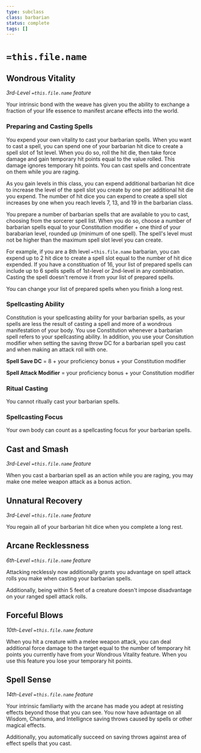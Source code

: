 ```yaml
---
type: subclass 
class: barbarian
status: complete
tags: []
---
```

# `=this.file.name`

## Wondrous Vitality
*3rd-Level `=this.file.name` feature*

Your intrinsic bond with the weave has given you the ability to exchange a fraction of your life essence to manifest arcane effects into the world.

### Preparing and Casting Spells

You expend your own vitality to cast your barbarian spells. When you want to cast a spell, you can spend one of your barbarian hit dice to create a spell slot of 1st level. When you do so, roll the hit die, then take force damage and gain temporary hit points equal to the value rolled. This damage ignores temporary hit points. You can cast spells and concentrate on them while you are raging.

As you gain levels in this class, you can expend additional barbarian hit dice to increase the level of the spell slot you create by one per additional hit die you expend. The number of hit dice you can expend to create a spell slot increases by one when you reach levels 7, 13, and 19 in the barbarian class.

You prepare a number of barbarian spells that are available to you to cast, choosing from the sorcerer spell list. When you do so, choose a number of barbarian spells equal to your Constitution modifier + one third of your barabarian level, rounded up (minimum of one spell). The spell's level must not be higher than the maximum spell slot level you can create.

For example, if you are a 8th level `=this.file.name` barbarian, you can expend up to 2 hit dice to create a spell slot equal to the number of hit dice expended. If you have a constituation of 16, your list of prepared spells can include up to 6 spells spells of 1st-level or 2nd-level in any combination. Casting the spell doesn't remove it from your list of prepared spells.

You can change your list of prepared spells when you finish a long rest.

### Spellcasting Ability

Constitution is your spellcasting ability for your barbarian spells, as your spells are less the result of casting a spell and more of a wondrous manifestation of your body. You use Constitution whenever a barbarian spell refers to your spellcasting ability. In addition, you use your Consitution modifier when setting the saving throw DC for a barbarian spell you cast and when making an attack roll with one.

**Spell Save DC** = 8 + your proficiency bonus + your Constitution modifier

**Spell Attack Modifier** = your proficiency bonus + your Constitution modifier

### Ritual Casting

You cannot ritually cast your barbarian spells.

### Spellcasting Focus

Your own body can count as a spellcasting focus for your barbarian spells.

## Cast and Smash
*3rd-Level `=this.file.name` feature*

When you cast a barbarian spell as an action while you are raging, you may make one melee weapon attack as a bonus action.

## Unnatural Recovery
*3rd-Level `=this.file.name` feature*

You regain all of your barbarian hit dice when you complete a long rest.

## Arcane Recklessness
*6th-Level `=this.file.name` feature*

Attacking recklessly now additionally grants you advantage on spell attack rolls you make when casting your barbarian spells.

Additionally, being within 5 feet of a creature doesn't impose disadvantage on your ranged spell attack rolls.

## Forceful Blows
*10th-Level `=this.file.name` feature*

When you hit a creature with a melee weapon attack, you can deal additional force damage to the target equal to the number of temporary hit points you currently have from your Wondrous Vitality feature. When you use this feature you lose your temporary hit points.

## Spell Sense
*14th-Level `=this.file.name` feature*

Your intrinsic familiarty with the arcane has made you adept at resisting effects beyond those that you can see. You now have advantage on all Wisdom, Charisma, and Intellignce saving throws caused by spells or other magical effects. 

Additionally, you automatically succeed on saving throws against area of effect spells that you cast.
